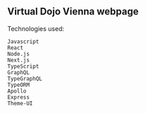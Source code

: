 ## Virtual Dojo Vienna webpage

Technologies used:

```
Javascript
React
Node.js
Next.js
TypeScript
GraphQL
TypeGraphQL
TypeORM
Apollo
Express
Theme-UI
```
